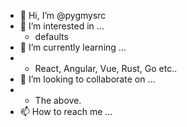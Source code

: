 - 👋 Hi, I’m @pygmysrc
- 👀 I’m interested in ...
     - defaults
- 🌱 I’m currently learning ...
-    - React, Angular, Vue, Rust, Go etc..
- 💞️ I’m looking to collaborate on ...
-    - The above.
- 📫 How to reach me ...

<!---
pygmysrc/pygmysrc is a ✨ special ✨ repository because its `README.md` (this file) appears on your GitHub profile.
You can click the Preview link to take a look at your changes.
--->
